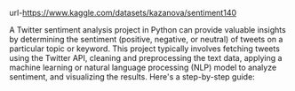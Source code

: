 url-https://www.kaggle.com/datasets/kazanova/sentiment140



A Twitter sentiment analysis project in Python can provide valuable insights by determining the sentiment (positive, negative, or neutral) of tweets on a particular topic or keyword. This project typically involves fetching tweets using the Twitter API, cleaning and preprocessing the text data, applying a machine learning or natural language processing (NLP) model to analyze sentiment, and visualizing the results. Here's a step-by-step guide:

